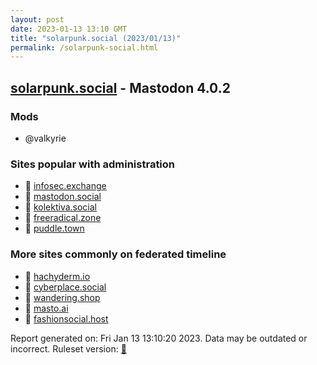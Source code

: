 ```yaml
---
layout: post
date: 2023-01-13 13:10 GMT
title: "solarpunk.social (2023/01/13)"
permalink: /solarpunk-social.html
---
```


## [solarpunk.social](https://solarpunk.social) - Mastodon 4.0.2

### Mods
 * @valkyrie

### Sites popular with administration

* 🐘 [infosec.exchange](/infosec-exchange.html)
* 🐘 [mastodon.social](/mastodon-social.html)
* 🐘 [kolektiva.social](/kolektiva-social.html)
* 🐘 [freeradical.zone](/freeradical-zone.html)
* 🐘 [puddle.town](/puddle-town.html)

### More sites commonly on federated timeline

* 🐘 [hachyderm.io](/hachyderm-io.html)
* 🐘 [cyberplace.social](/cyberplace-social.html)
* 🐘 [wandering.shop](/wandering-shop.html)
* 🐘 [masto.ai](/masto-ai.html)
* 🐘 [fashionsocial.host](/fashionsocial-host.html)

Report generated on: Fri Jan 13 13:10:20 2023. Data may be outdated or incorrect.
Ruleset version: [🧁](/version-cupcake)
